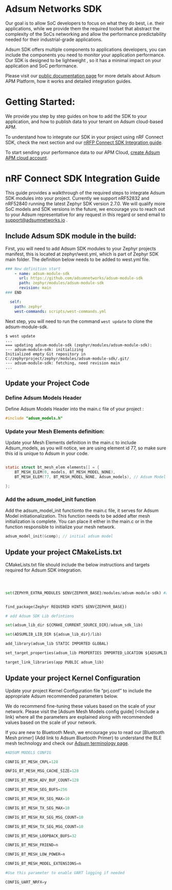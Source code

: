 
# Adsum Networks SDK

Our goal is to allow SoC developers to focus on what they do best,
i.e. their applications, while we provide them the required toolset that abstract the complexity of the SoCs
networking and allow the performance predictability needed for their industrial-grade applications.

Adsum SDK offers multiple components to applications developers, you can include the components you need to monitor your application performance.
Our SDK is designed to be lightweight , so it has a minimal impact on your application and SoC performance.

Please visit our [public documentation page](https://adsumnetworks.io/adsum-getting-started) for more details about Adsum APM Platform, how it works and detailed integration guides.

# Getting Started: 

We provide you step by step guides on how to add the SDK to your application, and how to publish data to your tenant on Adsum cloud-based
APM.

To understand how to integrate our SDK in your project using nRF Connect SDK, check the next section and our [nRFP Connect SDK Integration guide](httsp://adsumnetworks.io/nRF-Connect-SDK-Integration-Guide).

To start sending your performance data to our APM Cloud, [create Adsum APM cloud account](https://apm.adumnetworks.io/signup).

# nRF Connect SDK Integration Guide

This guide provides a walkthrough of the required steps to integrate Adsum SDK modules into your project. Currently we support nRF52832 and nRF52840 running the latest Zephyr SDK version 2.7.0. We will qualify more SoC models and SDK versions in the future, we encourage you to reach out to your Adsum representative for any request in this regard or send email to support@adsumnetworks.io . 

## Include Adsum SDK module in the build: 

First, you will need to add Adsum SDK modules to your Zephyr projects manifest, this is located at zephyr/west.yml, which is part of Zephyr SDK main folder. The definition below needs to be added to west.yml file.

```yml
### New definition start
    - name: adsum-module-sdk
      url: https://github.com/adsumnetworks/adsum-module-sdk
      path: zephyr/modules/adsum-module-sdk
      revision: main
### END 

  self:
    path: zephyr
    west-commands: scripts/west-commands.yml

```

Next step, you will need to run the command `west update` to clone the adsum-module-sdk. 

```
$ west update
...
=== updating adsum-module-sdk (zephyr/modules/adsum-module-sdk):
--- adsum-module-sdk: initializing
Initialized empty Git repository in C:/zephyrproject/zephyr/modules/adsum-module-sdk/.git/
--- adsum-module-sdk: fetching, need revision main
...
```


## Update your Project Code

### Define Adsum Models Header

Define Adsum Models Header into the main.c file of your project :

```c
#include "adsum_models.h"
```

### Update your Mesh Elements definition:

Update your Mesh Elements definition in the main.c to include Adsum_models, as you will notice, we are using element id 77, so make sure this id is unique to Adsum in your code.

```c

static struct bt_mesh_elem elements[] = {
	BT_MESH_ELEM(0, models, BT_MESH_MODEL_NONE),
	BT_MESH_ELEM(77, BT_MESH_MODEL_NONE, Adsum_models), // Adsum Model Definition

};
```

### Add the adsum_model_init function
Add the adsum_model_init functionto the main.c file, it serves for Adsum Model initiationalization. This function needs to be added after mesh initialization is complete. You can place it either in the main.c or in the function responsible to initialize your mesh network.

```c
adsum_model_init(&comp); // initial adsum model
```


## Update your project CMakeLists.txt 
CMakeLists.txt file should include the below instructions and targets required for Adsum SDK integration.

```python



set(ZEPHYR_EXTRA_MODULES $ENV{ZEPHYR_BASE}/modules/adsum-module-sdk) #add this line before find_package funtion.


find_package(Zephyr REQUIRED HINTS $ENV{ZEPHYR_BASE})

# add Adsum SDK Lib defintions

set(adsum_lib_dir ${CMAKE_CURRENT_SOURCE_DIR}/adsum_sdk_lib)

set(ADSUMLIB_LIB_DIR ${adsum_lib_dir}/lib)

add_library(adsum_lib STATIC IMPORTED GLOBAL)

set_target_properties(adsum_lib PROPERTIES IMPORTED_LOCATION ${ADSUMLIB_LIB_DIR}/adsum_lib.a)

target_link_libraries(app PUBLIC adsum_lib)
```
##  Update your project Kernel Configuration

Update your project Kernel Configuration file “prj.conf” to include the appropriate Adsum recommended parameters below.

We do recommend fine-tuning these values based on the scale of your network. Please visit the [Adsum Mesh Models config guide] (<Include a link) where all the parameters are explained along with recommended values based on the scale of your network.

If you are new to Bluetooth Mesh, we encourage you to read our [Bluetooth Mesh primer] (Add link to Adsum Bluetooth Primer) to understand the BLE mesh technology and check our [Adsum terminology page](<Add link to Adsum Terminology>).


```python
#ADSUM MODELS CONFIG

CONFIG_BT_MESH_CRPL=128

ONFIG_BT_MESH_MSG_CACHE_SIZE=128

CONFIG_BT_MESH_ADV_BUF_COUNT=128

CONFIG_BT_MESH_SEG_BUFS=256

CONFIG_BT_MESH_RX_SEG_MAX=10

CONFIG_BT_MESH_TX_SEG_MAX=10

CONFIG_BT_MESH_RX_SEG_MSG_COUNT=10

CONFIG_BT_MESH_TX_SEG_MSG_COUNT=10

CONFIG_BT_MESH_LOOPBACK_BUFS=32

CONFIG_BT_MESH_FRIEND=n

CONFIG_BT_MESH_LOW_POWER=n

CONFIG_BT_MESH_MODEL_EXTENSIONS=n

#Use this parameter to enable UART logging if needed

CONFIG_UART_NRFX=y
```
